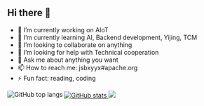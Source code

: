 ## Hi there 👋

- 🔭 I’m currently working on AIoT
- 🌱 I’m currently learning AI, Backend development, Yijing, TCM
- 👯 I’m looking to collaborate on anything
- 🤔 I’m looking for help with Technical cooperation
- 💬 Ask me about anything you want
- 📫 How to reach me: jsbxyyx#apache.org
- ⚡ Fun fact: reading, coding

<a href="javascript:void(0);" style="cursor: default;">
  <img src="https://github-readme-stats.vercel.app/api?username=jsbxyyx&show_icons=true&theme=radical" alt="GitHub stats">
</a>

<a href="javascript:void(0);" style="cursor: default;">
  <img align="left" src="https://github-readme-stats.vercel.app/api/top-langs/?username=jsbxyyx&hide=html,thrift&layout=compact" alt="GitHub top langs" />
</a>
<a href="javascript:void(0);" style="cursor: default;">
  <img  src="https://github-profile-trophy.vercel.app/?username=jsbxyyx&theme=flat&row=1&column=7&no-frame=true&no-bg=true" />
</div>
